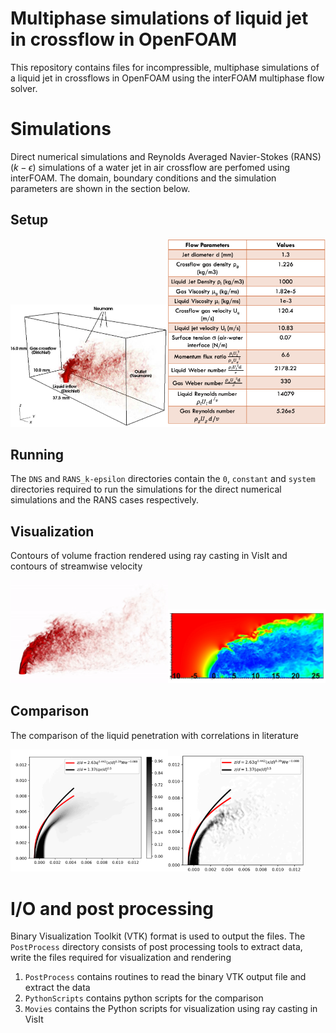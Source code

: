 # Multiphase simulations of liquid jet in crossflow in OpenFOAM

This repository contains files for incompressible, multiphase simulations of 
a liquid jet in crossflows in OpenFOAM using the interFOAM multiphase flow solver.

# Simulations
Direct numerical simulations and Reynolds Averaged Navier-Stokes (RANS) ($k-\epsilon$) simulations of a water jet in air crossflow 
are perfomed using interFOAM. The domain, boundary conditions and the simulation parameters are shown in the section below.

## Setup 

<img src="Images/JICF_Setup.png?raw=true&v=50" alt="your_alternative_text" width="50%" loop="true" autoplay="true"><img src="Images/JICF_Table.png?raw=true&v=50" alt="your_alternative_text" width="50%">   

## Running
The ```DNS``` and ```RANS_k-epsilon``` directories contain the ```0```, ```constant``` and ```system``` directories required to run the simulations 
for the direct numerical simulations and the RANS cases respectively.

## Visualization 
Contours of volume fraction rendered using ray casting in VisIt and contours of streamwise velocity 

<img src="Images/JICF_DNS.gif?raw=true&v=50" alt="your_alternative_text" width="50%" height="50%" loop="true" autoplay="true"><img src="Images/JICF_Contours.png?raw=true&v=50" alt="your_alternative_text" width="50%" height="50%" loop="true" autoplay="true">    

## Comparison 
The comparison of the liquid penetration with correlations in literature

<img src="Images/JICF_DNS_Comparison.png?raw=true&v=50" alt="your_alternative_text" width="50%" height="50%" loop="true" autoplay="true"><img src="Images/JICF_RANS_Comparison.png?raw=true&v=50" alt="your_alternative_text" width="43%" height="43%" loop="true" autoplay="true">    

# I/O and post processing
Binary Visualization Toolkit (VTK) format is used to output the files. The ```PostProcess``` directory consists of post processing tools to extract data, write the 
files required for visualization and rendering
1. ```PostProcess``` contains routines to read the binary VTK output file and extract the data
2. ```PythonScripts``` contains python scripts for the comparison
3. ```Movies``` contains the Python scripts for visualization using ray casting in VisIt

